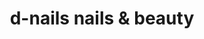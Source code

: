---
title: "d-nails nails & beauty"
url: /ciudad-autonoma-de-buenos-aires/d-nails-nails-y-beauty/
shop: cosméticos
---